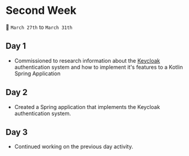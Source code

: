 # Second Week

📆 `March 27th` to `March 31th`

## Day 1

+ Commissioned to research information about the [Keycloak](https://www.keycloak.org/) authentication system and how to implement it's features to a Kotlin Spring Application

## Day 2

+ Created a Spring application that implements the Keycloak authentication system.

## Day 3

+ Continued working on the previous day activity.
